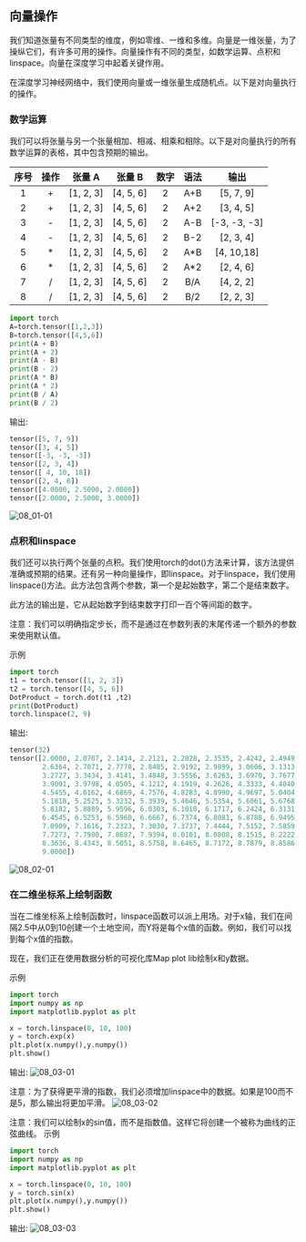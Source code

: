 ## 向量操作

我们知道张量有不同类型的维度，例如零维、一维和多维。向量是一维张量，为了操纵它们，有许多可用的操作。向量操作有不同的类型，如数学运算、点积和linspace。向量在深度学习中起着关键作用。

在深度学习神经网络中，我们使用向量或一维张量生成随机点。以下是对向量执行的操作。

### 数学运算
我们可以将张量与另一个张量相加、相减、相乘和相除。以下是对向量执行的所有数学运算的表格，其中包含预期的输出。

| 序号  | 操作  |  张量 A   |  张量 B   | 数字  | 语法  |     输出     |
| :---: | :---: | :-------: | :-------: | :---: | :---: | :----------: |
|   1   |   +   | [1, 2, 3] | [4, 5, 6] |   2   |  A+B  |  [5, 7, 9]   |
|   2   |   +   | [1, 2, 3] | [4, 5, 6] |   2   |  A+2  |  [3, 4, 5]   |
|   3   |   -   | [1, 2, 3] | [4, 5, 6] |   2   |  A-B  | [-3, -3, -3] |
|   4   |   -   | [1, 2, 3] | [4, 5, 6] |   2   |  B-2  |  [2, 3, 4]   |
|   5   |   *   | [1, 2, 3] | [4, 5, 6] |   2   |  A*B  |  [4, 10,18]  |
|   6   |   *   | [1, 2, 3] | [4, 5, 6] |   2   |  A*2  |  [2, 4, 6]   |
|   7   |   /   | [1, 2, 3] | [4, 5, 6] |   2   |  B/A  |  [4, 2, 2]   |
|   8   |   /   | [1, 2, 3] | [4, 5, 6] |   2   |  B/2  |  [2, 2, 3]   |

```python
import torch
A=torch.tensor([1,2,3])
B=torch.tensor([4,5,6])
print(A + B)
print(A + 2)
print(A - B)
print(B - 2)
print(A * B)
print(A * 2)
print(B / A)
print(B / 2)
```
输出:
```python
tensor([5, 7, 9])
tensor([3, 4, 5])
tensor([-3, -3, -3])
tensor([2, 3, 4])
tensor([ 4, 10, 18])
tensor([2, 4, 6])
tensor([4.0000, 2.5000, 2.0000])
tensor([2.0000, 2.5000, 3.0000])
```
![08_01-01](../../../image/编码/Python/PyTorch/08_01-01.png)

### 点积和linspace
我们还可以执行两个张量的点积。我们使用torch的dot()方法来计算，该方法提供准确或预期的结果。还有另一种向量操作，即linspace。对于linspace，我们使用linspace()方法。此方法包含两个参数，第一个是起始数字，第二个是结束数字。

此方法的输出是，它从起始数字到结束数字打印一百个等间距的数字。

注意：我们可以明确指定步长，而不是通过在参数列表的末尾传递一个额外的参数来使用默认值。

示例
```python
import torch
t1 = torch.tensor([1, 2, 3])
t2 = torch.tensor([4, 5, 6])
DotProduct = torch.dot(t1 ,t2)
print(DotProduct)
torch.linspace(2, 9)
```
输出:
```python
tensor(32)
tensor([2.0000, 2.0707, 2.1414, 2.2121, 2.2828, 2.3535, 2.4242, 2.4949, 2.5657,
        2.6364, 2.7071, 2.7778, 2.8485, 2.9192, 2.9899, 3.0606, 3.1313, 3.2020,
        3.2727, 3.3434, 3.4141, 3.4848, 3.5556, 3.6263, 3.6970, 3.7677, 3.8384,
        3.9091, 3.9798, 4.0505, 4.1212, 4.1919, 4.2626, 4.3333, 4.4040, 4.4747,
        4.5455, 4.6162, 4.6869, 4.7576, 4.8283, 4.8990, 4.9697, 5.0404, 5.1111,
        5.1818, 5.2525, 5.3232, 5.3939, 5.4646, 5.5354, 5.6061, 5.6768, 5.7475,
        5.8182, 5.8889, 5.9596, 6.0303, 6.1010, 6.1717, 6.2424, 6.3131, 6.3838,
        6.4545, 6.5253, 6.5960, 6.6667, 6.7374, 6.8081, 6.8788, 6.9495, 7.0202,
        7.0909, 7.1616, 7.2323, 7.3030, 7.3737, 7.4444, 7.5152, 7.5859, 7.6566,
        7.7273, 7.7980, 7.8687, 7.9394, 8.0101, 8.0808, 8.1515, 8.2222, 8.2929,
        8.3636, 8.4343, 8.5051, 8.5758, 8.6465, 8.7172, 8.7879, 8.8586, 8.9293,
        9.0000])
```
![08_02-01](../../../image/编码/Python/PyTorch/08_02-01.png)

### 在二维坐标系上绘制函数
当在二维坐标系上绘制函数时，linspace函数可以派上用场。对于x轴，我们在间隔2.5中从0到10创建一个土地空间，而Y将是每个x值的函数。例如，我们可以找到每个x值的指数。

现在，我们正在使用数据分析的可视化库Map plot lib绘制x和y数据。

示例
```python
import torch
import numpy as np
import matplotlib.pyplot as plt

x = torch.linspace(0, 10, 100)
y = torch.exp(x)
plt.plot(x.numpy(),y.numpy())
plt.show()
```
输出:
![08_03-01](../../../image/编码/Python/PyTorch/08_03-01.png)

注意：为了获得更平滑的指数，我们必须增加linspace中的数据。如果是100而不是5，那么输出将更加平滑。
![08_03-02](../../../image/编码/Python/PyTorch/08_03-02.png)

注意：我们可以绘制x的sin值，而不是指数值。这样它将创建一个被称为曲线的正弦曲线。
示例
```python
import torch
import numpy as np
import matplotlib.pyplot as plt

x = torch.linspace(0, 10, 100)
y = torch.sin(x)
plt.plot(x.numpy(),y.numpy())
plt.show()
```
输出:
![08_03-03](../../../image/编码/Python/PyTorch/08_03-03.png)
